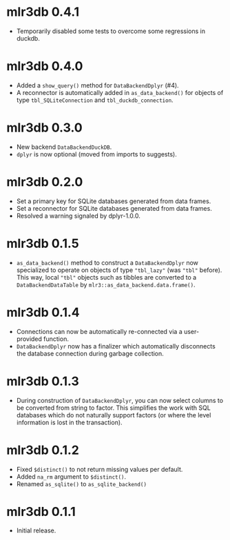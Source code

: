 # mlr3db 0.4.1

- Temporarily disabled some tests to overcome some regressions in duckdb.

# mlr3db 0.4.0

* Added a `show_query()` method for `DataBackendDplyr` (#4).
* A reconnector is automatically added in `as_data_backend()` for objects of
  type `tbl_SQLiteConnection` and `tbl_duckdb_connection`.

# mlr3db 0.3.0

* New backend `DataBackendDuckDB`.
* `dplyr` is now optional (moved from imports to suggests).

# mlr3db 0.2.0

* Set a primary key for SQLite databases generated from data frames.
* Set a reconnector for SQLite databases generated from data frames.
* Resolved a warning signaled by dplyr-1.0.0.

# mlr3db 0.1.5

* `as_data_backend()` method to construct a `DataBackendDplyr` now specialized
  to operate on objects of type `"tbl_lazy"` (was `"tbl"` before). This way,
  local `"tbl"` objects such as tibbles are converted to a
  `DataBackendDataTable` by `mlr3::as_data_backend.data.frame()`.

# mlr3db 0.1.4

* Connections can now be automatically re-connected via a user-provided function.
* `DataBackendDplyr` now has a finalizer which automatically disconnects the
  database connection during garbage collection.

# mlr3db 0.1.3

* During construction of `DataBackendDplyr`, you can now select columns to be
  converted from string to factor. This simplifies the work with SQL databases
  which do not naturally support factors (or where the level information is
  lost in the transaction).

# mlr3db 0.1.2

* Fixed `$distinct()` to not return missing values per default.
* Added `na_rm` argument to `$distinct()`.
* Renamed `as_sqlite()` to `as_sqlite_backend()`

# mlr3db 0.1.1

* Initial release.

